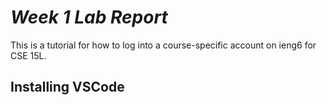 # ***Week 1 Lab Report***
This is a tutorial for how to log into a course-specific account on ieng6 for CSE 15L.
## Installing VSCode

